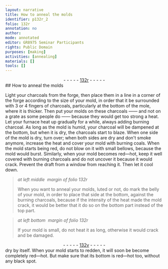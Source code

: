 ```yaml
---
layout: narrative
title: How to anneal the molds
identifier: p132r_2
folio: 132r
annotation: no
author:
mode: annotated
editor: GR8975 Seminar Participants
rights: Public Domain
purposes: [making]
activities: [annealing]
materials: []
tools: []
---
```


 <div class="folio" align="center">- - - - - <a href="http://gallica.bnf.fr/ark:/12148/btv1b10500001g/f269.item.r=" target="_blank">132r</a> - - - - - </div> 
## How to anneal the molds

  <span class="activity"></span> 
 Light your charcoals from the forge, then place them in a line in a corner of the forge according to the size of your mold, in order that it be surrounded with 3 or 4 fingers of charcoals, particularly at the bottom of the mole, where it is thicker. Then put your molds on these charcoals —— and not on a grate as some people do —— because they would get too strong a heat. Let your furnace heat up gradually for a while, always adding burning charcoal. As long as the mold is humid, your charcoal will be dampened at the bottom, but when it is dry, the charcoals start to blaze. When one side of the mold is dry, turn over; when both sides are dry and don't smoke anymore, increase the heat and cover your mold with burning coals. When the mold starts being red, do not blow on it with small bellows, because the mold would burst. Similarly, when your mold becomes red—hot, keep it well covered with burning charcoals and do not uncover it because it would crack. Prevent the draft from a window from reaching it. Then let it cool down. 
 
> *at left middle  margin of folio 132r*
> 
> When you want to anneal your molds, luted or not, do mark the belly of your mold, in order to place that side at the bottom, against the burning charcoals, because if the intensity of the heat made the mold crack, it would be better that it do so on the bottom part instead of the top part. 
 
> *at left bottom  margin of folio 132r*
> 
>  If your mold is small, do not heat it as long, otherwise it would crack and be damaged. 
 <div class="folio" align="center">- - - - - <a href="http://gallica.bnf.fr/ark:/12148/btv1b10500001g/f270.item.r=" target="_blank">132v</a> - - - - - </div> 
 dry by itself. When your mold starts to redden, it will soon be become completely red—hot. But make sure that its bottom is red—hot too, without any black spot. 
 